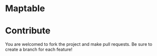 Maptable
========

# Contribute

You are welcomed to fork the project and make pull requests.
Be sure to create a branch for each feature!
